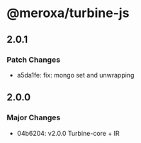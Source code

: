 # @meroxa/turbine-js

## 2.0.1

### Patch Changes

- a5da1fe: fix: mongo set and unwrapping

## 2.0.0

### Major Changes

- 04b6204: v2.0.0 Turbine-core + IR
